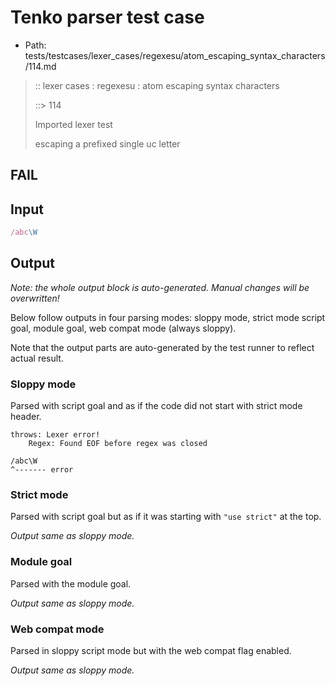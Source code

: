 # Tenko parser test case

- Path: tests/testcases/lexer_cases/regexesu/atom_escaping_syntax_characters/114.md

> :: lexer cases : regexesu : atom escaping syntax characters
>
> ::> 114
>
> Imported lexer test
>
> escaping a prefixed single uc letter

## FAIL

## Input

`````js
/abc\W
`````

## Output

_Note: the whole output block is auto-generated. Manual changes will be overwritten!_

Below follow outputs in four parsing modes: sloppy mode, strict mode script goal, module goal, web compat mode (always sloppy).

Note that the output parts are auto-generated by the test runner to reflect actual result.

### Sloppy mode

Parsed with script goal and as if the code did not start with strict mode header.

`````
throws: Lexer error!
    Regex: Found EOF before regex was closed

/abc\W
^------- error
`````

### Strict mode

Parsed with script goal but as if it was starting with `"use strict"` at the top.

_Output same as sloppy mode._

### Module goal

Parsed with the module goal.

_Output same as sloppy mode._

### Web compat mode

Parsed in sloppy script mode but with the web compat flag enabled.

_Output same as sloppy mode._
